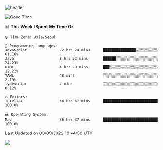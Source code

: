 ![header](https://capsule-render.vercel.app/api?type=Egg&color=timeAuto&height=300&section=header&text=PoPo&fontSize=90&animation=fadeIn)

  <!--START_SECTION:waka-->
![Code Time](http://img.shields.io/badge/Code%20Time-84%20hrs%2059%20mins-blue)

📊 **This Week I Spent My Time On** 

```text
⌚︎ Time Zone: Asia/Seoul

💬 Programming Languages: 
JavaScript               22 hrs 24 mins      ███████████████░░░░░░░░░░   61.16% 
Java                     8 hrs 52 mins       ██████░░░░░░░░░░░░░░░░░░░   24.23% 
HTML                     4 hrs 28 mins       ███░░░░░░░░░░░░░░░░░░░░░░   12.22% 
YAML                     48 mins             ░░░░░░░░░░░░░░░░░░░░░░░░░   2.19% 
TypeScript               2 mins              ░░░░░░░░░░░░░░░░░░░░░░░░░   0.12%

🔥 Editors: 
IntelliJ                 36 hrs 37 mins      █████████████████████████   100.0%

💻 Operating System: 
Mac                      36 hrs 37 mins      █████████████████████████   100.0%

```


 Last Updated on 03/09/2022 18:44:38 UTC
<!--END_SECTION:waka-->



<img src="https://capsule-render.vercel.app/api?type=Egg&color=timeAuto&height=300&section=footer&text=PoPo&fontSize=90&animation=fadeIn&reversal=true" />
